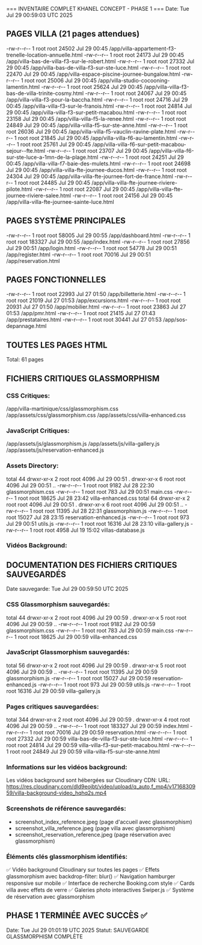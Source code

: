 === INVENTAIRE COMPLET KHANEL CONCEPT - PHASE 1 ===
Date: Tue Jul 29 00:59:03 UTC 2025

## PAGES VILLA (21 pages attendues)
-rw-r--r-- 1 root root 24502 Jul 29 00:45 /app/villa-appartement-f3-trenelle-location-annuelle.html
-rw-r--r-- 1 root root 24173 Jul 29 00:45 /app/villa-bas-de-villa-f3-sur-le-robert.html
-rw-r--r-- 1 root root 27332 Jul 29 00:45 /app/villa-bas-de-villa-f3-sur-ste-luce.html
-rw-r--r-- 1 root root 22470 Jul 29 00:45 /app/villa-espace-piscine-journee-bungalow.html
-rw-r--r-- 1 root root 25006 Jul 29 00:45 /app/villa-studio-cocooning-lamentin.html
-rw-r--r-- 1 root root 25624 Jul 29 00:45 /app/villa-villa-f3-bas-de-villa-trinite-cosmy.html
-rw-r--r-- 1 root root 24067 Jul 29 00:45 /app/villa-villa-f3-pour-la-baccha.html
-rw-r--r-- 1 root root 24716 Jul 29 00:45 /app/villa-villa-f3-sur-le-franois.html
-rw-r--r-- 1 root root 24814 Jul 29 00:45 /app/villa-villa-f3-sur-petit-macabou.html
-rw-r--r-- 1 root root 23158 Jul 29 00:45 /app/villa-villa-f5-la-renee.html
-rw-r--r-- 1 root root 24849 Jul 29 00:45 /app/villa-villa-f5-sur-ste-anne.html
-rw-r--r-- 1 root root 26036 Jul 29 00:45 /app/villa-villa-f5-vauclin-ravine-plate.html
-rw-r--r-- 1 root root 21845 Jul 29 00:45 /app/villa-villa-f6-au-lamentin.html
-rw-r--r-- 1 root root 25761 Jul 29 00:45 /app/villa-villa-f6-sur-petit-macabou-sejour--fte.html
-rw-r--r-- 1 root root 23707 Jul 29 00:45 /app/villa-villa-f6-sur-ste-luce-a-1mn-de-la-plage.html
-rw-r--r-- 1 root root 24251 Jul 29 00:45 /app/villa-villa-f7-baie-des-mulets.html
-rw-r--r-- 1 root root 24698 Jul 29 00:45 /app/villa-villa-fte-journee-ducos.html
-rw-r--r-- 1 root root 24304 Jul 29 00:45 /app/villa-villa-fte-journee-fort-de-france.html
-rw-r--r-- 1 root root 24485 Jul 29 00:45 /app/villa-villa-fte-journee-riviere-pilote.html
-rw-r--r-- 1 root root 22087 Jul 29 00:45 /app/villa-villa-fte-journee-riviere-salee.html
-rw-r--r-- 1 root root 24156 Jul 29 00:45 /app/villa-villa-fte-journee-sainte-luce.html

## PAGES SYSTÈME PRINCIPALES
-rw-r--r-- 1 root root  58005 Jul 29 00:55 /app/dashboard.html
-rw-r--r-- 1 root root 183327 Jul 29 00:55 /app/index.html
-rw-r--r-- 1 root root  27856 Jul 29 00:51 /app/login.html
-rw-r--r-- 1 root root  54778 Jul 29 00:51 /app/register.html
-rw-r--r-- 1 root root  70016 Jul 29 00:51 /app/reservation.html

## PAGES FONCTIONNELLES
-rw-r--r-- 1 root root 22993 Jul 27 01:50 /app/billetterie.html
-rw-r--r-- 1 root root 21019 Jul 27 01:53 /app/excursions.html
-rw-r--r-- 1 root root 20931 Jul 27 01:50 /app/mobilier.html
-rw-r--r-- 1 root root 23863 Jul 27 01:53 /app/pmr.html
-rw-r--r-- 1 root root 21415 Jul 27 01:43 /app/prestataires.html
-rw-r--r-- 1 root root 30441 Jul 27 01:53 /app/sos-depannage.html

## TOUTES LES PAGES HTML
Total: 61 pages
## FICHIERS CRITIQUES GLASSMORPHISM

### CSS Critiques:
/app/villa-martinique/css/glassmorphism.css
/app/assets/css/glassmorphism.css
/app/assets/css/villa-enhanced.css

### JavaScript Critiques:
/app/assets/js/glassmorphism.js
/app/assets/js/villa-gallery.js
/app/assets/js/reservation-enhanced.js

### Assets Directory:
total 44
drwxr-xr-x 2 root root  4096 Jul 29 00:51 .
drwxr-xr-x 6 root root  4096 Jul 29 00:51 ..
-rw-r--r-- 1 root root  9182 Jul 28 22:30 glassmorphism.css
-rw-r--r-- 1 root root   783 Jul 29 00:51 main.css
-rw-r--r-- 1 root root 18625 Jul 28 23:42 villa-enhanced.css
total 64
drwxr-xr-x 2 root root  4096 Jul 29 00:51 .
drwxr-xr-x 6 root root  4096 Jul 29 00:51 ..
-rw-r--r-- 1 root root 11395 Jul 28 22:31 glassmorphism.js
-rw-r--r-- 1 root root 15027 Jul 28 23:15 reservation-enhanced.js
-rw-r--r-- 1 root root   973 Jul 29 00:51 utils.js
-rw-r--r-- 1 root root 16316 Jul 28 23:10 villa-gallery.js
-rw-r--r-- 1 root root  4958 Jul 19 15:02 villas-database.js

### Vidéos Background:

## DOCUMENTATION DES FICHIERS CRITIQUES SAUVEGARDÉS
Date sauvegarde: Tue Jul 29 00:59:50 UTC 2025

### CSS Glassmorphism sauvegardés:
total 44
drwxr-xr-x 2 root root  4096 Jul 29 00:59 .
drwxr-xr-x 5 root root  4096 Jul 29 00:59 ..
-rw-r--r-- 1 root root  9182 Jul 29 00:59 glassmorphism.css
-rw-r--r-- 1 root root   783 Jul 29 00:59 main.css
-rw-r--r-- 1 root root 18625 Jul 29 00:59 villa-enhanced.css

### JavaScript Glassmorphism sauvegardés:
total 56
drwxr-xr-x 2 root root  4096 Jul 29 00:59 .
drwxr-xr-x 5 root root  4096 Jul 29 00:59 ..
-rw-r--r-- 1 root root 11395 Jul 29 00:59 glassmorphism.js
-rw-r--r-- 1 root root 15027 Jul 29 00:59 reservation-enhanced.js
-rw-r--r-- 1 root root   973 Jul 29 00:59 utils.js
-rw-r--r-- 1 root root 16316 Jul 29 00:59 villa-gallery.js

### Pages critiques sauvegardées:
total 344
drwxr-xr-x 2 root root   4096 Jul 29 00:59 .
drwxr-xr-x 4 root root   4096 Jul 29 00:59 ..
-rw-r--r-- 1 root root 183327 Jul 29 00:59 index.html
-rw-r--r-- 1 root root  70016 Jul 29 00:59 reservation.html
-rw-r--r-- 1 root root  27332 Jul 29 00:59 villa-bas-de-villa-f3-sur-ste-luce.html
-rw-r--r-- 1 root root  24814 Jul 29 00:59 villa-villa-f3-sur-petit-macabou.html
-rw-r--r-- 1 root root  24849 Jul 29 00:59 villa-villa-f5-sur-ste-anne.html

### Informations sur les vidéos background:
Les vidéos background sont hébergées sur Cloudinary CDN:
URL: https://res.cloudinary.com/dld9eojbt/video/upload/q_auto,f_mp4/v1716830959/villa-background-video_hqhq2s.mp4

### Screenshots de référence sauvegardés:
- screenshot_index_reference.jpeg (page d'accueil avec glassmorphism)
- screenshot_villa_reference.jpeg (page villa avec glassmorphism)
- screenshot_reservation_reference.jpeg (page réservation avec glassmorphism)

### Éléments clés glassmorphism identifiés:
✅ Vidéo background Cloudinary sur toutes les pages
✅ Effets glassmorphism avec backdrop-filter: blur()
✅ Navigation hamburger responsive sur mobile
✅ Interface de recherche Booking.com style
✅ Cards villa avec effets de verre
✅ Galeries photo interactives Swiper.js
✅ Système de réservation avec glassmorphism

## PHASE 1 TERMINÉE AVEC SUCCÈS ✅
Date: Tue Jul 29 01:01:19 UTC 2025
Statut: SAUVEGARDE GLASSMORPHISM COMPLÈTE

